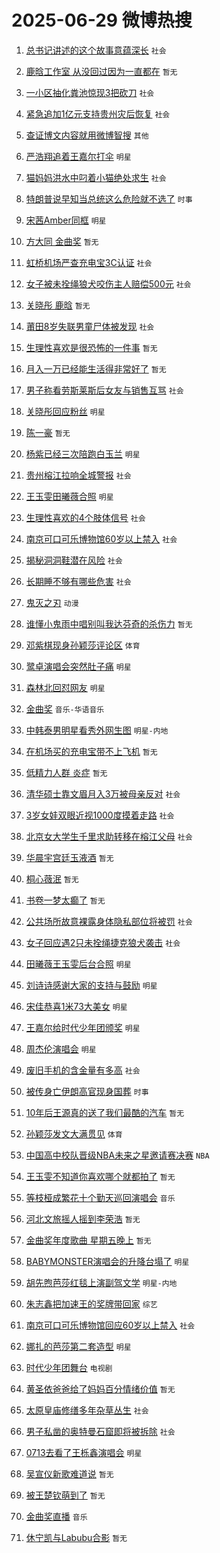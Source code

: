 # 2025-06-29 微博热搜 
1. [总书记讲述的这个故事意蕴深长](https://m.weibo.cn/search?containerid=100103type%3D1%26t%3D10%26q%3D%23%E6%80%BB%E4%B9%A6%E8%AE%B0%E8%AE%B2%E8%BF%B0%E7%9A%84%E8%BF%99%E4%B8%AA%E6%95%85%E4%BA%8B%E6%84%8F%E8%95%B4%E6%B7%B1%E9%95%BF%23&stream_entry_id=51&isnewpage=1&extparam=seat%3D1%26stream_entry_id%3D51%26c_type%3D51%26filter_type%3Drealtimehot%26cate%3D10103%26pos%3D0%26q%3D%2523%25E6%2580%25BB%25E4%25B9%25A6%25E8%25AE%25B0%25E8%25AE%25B2%25E8%25BF%25B0%25E7%259A%2584%25E8%25BF%2599%25E4%25B8%25AA%25E6%2595%2585%25E4%25BA%258B%25E6%2584%258F%25E8%2595%25B4%25E6%25B7%25B1%25E9%2595%25BF%2523%26dgr%3D0%26display_time%3D1751135158%26pre_seqid%3D175113515822401615244135) `社会` 

2. [鹿晗工作室 从没回过因为一直都在](https://m.weibo.cn/search?containerid=100103type%3D1%26t%3D10%26q%3D%E9%B9%BF%E6%99%97%E5%B7%A5%E4%BD%9C%E5%AE%A4+%E4%BB%8E%E6%B2%A1%E5%9B%9E%E8%BF%87%E5%9B%A0%E4%B8%BA%E4%B8%80%E7%9B%B4%E9%83%BD%E5%9C%A8&stream_entry_id=31&isnewpage=1&extparam=seat%3D1%26stream_entry_id%3D31%26realpos%3D1%26filter_type%3Drealtimehot%26flag%3D2%26c_type%3D31%26band_rank%3D1%26pos%3D0%26cate%3D5001%26lcate%3D5001%26q%3D%25E9%25B9%25BF%25E6%2599%2597%25E5%25B7%25A5%25E4%25BD%259C%25E5%25AE%25A4%2520%25E4%25BB%258E%25E6%25B2%25A1%25E5%259B%259E%25E8%25BF%2587%25E5%259B%25A0%25E4%25B8%25BA%25E4%25B8%2580%25E7%259B%25B4%25E9%2583%25BD%25E5%259C%25A8%26dgr%3D0%26display_time%3D1751135158%26pre_seqid%3D175113515822401615244135) `暂无` 

3. [一小区抽化粪池惊现3把砍刀](https://m.weibo.cn/search?containerid=100103type%3D1%26t%3D10%26q%3D%23%E4%B8%80%E5%B0%8F%E5%8C%BA%E6%8A%BD%E5%8C%96%E7%B2%AA%E6%B1%A0%E6%83%8A%E7%8E%B03%E6%8A%8A%E7%A0%8D%E5%88%80%23&stream_entry_id=31&isnewpage=1&extparam=seat%3D1%26stream_entry_id%3D31%26realpos%3D2%26filter_type%3Drealtimehot%26flag%3D0%26c_type%3D31%26band_rank%3D2%26pos%3D1%26cate%3D5001%26lcate%3D5001%26q%3D%2523%25E4%25B8%2580%25E5%25B0%258F%25E5%258C%25BA%25E6%258A%25BD%25E5%258C%2596%25E7%25B2%25AA%25E6%25B1%25A0%25E6%2583%258A%25E7%258E%25B03%25E6%258A%258A%25E7%25A0%258D%25E5%2588%2580%2523%26dgr%3D0%26display_time%3D1751135158%26pre_seqid%3D175113515822401615244135) `社会` 

4. [紧急追加1亿元支持贵州灾后恢复](https://m.weibo.cn/search?containerid=100103type%3D1%26t%3D10%26q%3D%23%E7%B4%A7%E6%80%A5%E8%BF%BD%E5%8A%A01%E4%BA%BF%E5%85%83%E6%94%AF%E6%8C%81%E8%B4%B5%E5%B7%9E%E7%81%BE%E5%90%8E%E6%81%A2%E5%A4%8D%23&stream_entry_id=31&isnewpage=1&extparam=seat%3D1%26stream_entry_id%3D31%26realpos%3D3%26filter_type%3Drealtimehot%26flag%3D0%26c_type%3D31%26band_rank%3D3%26pos%3D2%26cate%3D5001%26lcate%3D5001%26q%3D%2523%25E7%25B4%25A7%25E6%2580%25A5%25E8%25BF%25BD%25E5%258A%25A01%25E4%25BA%25BF%25E5%2585%2583%25E6%2594%25AF%25E6%258C%2581%25E8%25B4%25B5%25E5%25B7%259E%25E7%2581%25BE%25E5%2590%258E%25E6%2581%25A2%25E5%25A4%258D%2523%26dgr%3D0%26display_time%3D1751135158%26pre_seqid%3D175113515822401615244135) `社会` 

5. [查证博文内容就用微博智搜](https://m.weibo.cn/search?containerid=100103type%3D1%26t%3D10%26q%3D%23%E6%9F%A5%E8%AF%81%E5%8D%9A%E6%96%87%E5%86%85%E5%AE%B9%E5%B0%B1%E7%94%A8%E5%BE%AE%E5%8D%9A%E6%99%BA%E6%90%9C%23&stream_entry_id=31&isnewpage=1&extparam=seat%3D1%26stream_entry_id%3D31%26adid%3D292269%26filter_type%3Drealtimehot%26cate%3D5001%26c_type%3D31%26band_rank%3D4%26pos%3D3%26lcate%3D5001%26is_ad_pos%3D1%26q%3D%2523%25E6%259F%25A5%25E8%25AF%2581%25E5%258D%259A%25E6%2596%2587%25E5%2586%2585%25E5%25AE%25B9%25E5%25B0%25B1%25E7%2594%25A8%25E5%25BE%25AE%25E5%258D%259A%25E6%2599%25BA%25E6%2590%259C%2523%26dgr%3D0%26display_time%3D1751135158%26pre_seqid%3D175113515822401615244135) `其他` 

6. [严浩翔追着王嘉尔打伞](https://m.weibo.cn/search?containerid=100103type%3D1%26t%3D10%26q%3D%23%E4%B8%A5%E6%B5%A9%E7%BF%94%E8%BF%BD%E7%9D%80%E7%8E%8B%E5%98%89%E5%B0%94%E6%89%93%E4%BC%9E%23&stream_entry_id=31&isnewpage=1&extparam=seat%3D1%26stream_entry_id%3D31%26realpos%3D4%26filter_type%3Drealtimehot%26flag%3D0%26c_type%3D31%26band_rank%3D4%26pos%3D4%26cate%3D5001%26lcate%3D5001%26q%3D%2523%25E4%25B8%25A5%25E6%25B5%25A9%25E7%25BF%2594%25E8%25BF%25BD%25E7%259D%2580%25E7%258E%258B%25E5%2598%2589%25E5%25B0%2594%25E6%2589%2593%25E4%25BC%259E%2523%26dgr%3D0%26display_time%3D1751135158%26pre_seqid%3D175113515822401615244135) `明星` 

7. [猫妈妈洪水中叼着小猫绝处求生](https://m.weibo.cn/search?containerid=100103type%3D1%26t%3D10%26q%3D%23%E7%8C%AB%E5%A6%88%E5%A6%88%E6%B4%AA%E6%B0%B4%E4%B8%AD%E5%8F%BC%E7%9D%80%E5%B0%8F%E7%8C%AB%E7%BB%9D%E5%A4%84%E6%B1%82%E7%94%9F%23&stream_entry_id=31&isnewpage=1&extparam=seat%3D1%26stream_entry_id%3D31%26realpos%3D5%26filter_type%3Drealtimehot%26flag%3D0%26c_type%3D31%26band_rank%3D5%26pos%3D5%26cate%3D5001%26lcate%3D5001%26q%3D%2523%25E7%258C%25AB%25E5%25A6%2588%25E5%25A6%2588%25E6%25B4%25AA%25E6%25B0%25B4%25E4%25B8%25AD%25E5%258F%25BC%25E7%259D%2580%25E5%25B0%258F%25E7%258C%25AB%25E7%25BB%259D%25E5%25A4%2584%25E6%25B1%2582%25E7%2594%259F%2523%26dgr%3D0%26display_time%3D1751135158%26pre_seqid%3D175113515822401615244135) `社会` 

8. [特朗普说早知当总统这么危险就不选了](https://m.weibo.cn/search?containerid=100103type%3D1%26t%3D10%26q%3D%23%E7%89%B9%E6%9C%97%E6%99%AE%E8%AF%B4%E6%97%A9%E7%9F%A5%E5%BD%93%E6%80%BB%E7%BB%9F%E8%BF%99%E4%B9%88%E5%8D%B1%E9%99%A9%E5%B0%B1%E4%B8%8D%E9%80%89%E4%BA%86%23&stream_entry_id=31&isnewpage=1&extparam=seat%3D1%26stream_entry_id%3D31%26realpos%3D6%26filter_type%3Drealtimehot%26flag%3D0%26c_type%3D31%26band_rank%3D6%26pos%3D6%26cate%3D5001%26lcate%3D5001%26q%3D%2523%25E7%2589%25B9%25E6%259C%2597%25E6%2599%25AE%25E8%25AF%25B4%25E6%2597%25A9%25E7%259F%25A5%25E5%25BD%2593%25E6%2580%25BB%25E7%25BB%259F%25E8%25BF%2599%25E4%25B9%2588%25E5%258D%25B1%25E9%2599%25A9%25E5%25B0%25B1%25E4%25B8%258D%25E9%2580%2589%25E4%25BA%2586%2523%26dgr%3D0%26display_time%3D1751135158%26pre_seqid%3D175113515822401615244135) `时事` 

9. [宋茜Amber同框](https://m.weibo.cn/search?containerid=100103type%3D1%26t%3D10%26q%3D%E5%AE%8B%E8%8C%9CAmber%E5%90%8C%E6%A1%86&stream_entry_id=31&isnewpage=1&extparam=seat%3D1%26stream_entry_id%3D31%26realpos%3D7%26filter_type%3Drealtimehot%26flag%3D0%26c_type%3D31%26band_rank%3D7%26pos%3D7%26cate%3D5001%26lcate%3D5001%26q%3D%25E5%25AE%258B%25E8%258C%259CAmber%25E5%2590%258C%25E6%25A1%2586%26dgr%3D0%26display_time%3D1751135158%26pre_seqid%3D175113515822401615244135) `明星` 

10. [方大同 金曲奖](https://m.weibo.cn/search?containerid=100103type%3D1%26t%3D10%26q%3D%E6%96%B9%E5%A4%A7%E5%90%8C+%E9%87%91%E6%9B%B2%E5%A5%96&stream_entry_id=31&isnewpage=1&extparam=seat%3D1%26stream_entry_id%3D31%26realpos%3D8%26filter_type%3Drealtimehot%26flag%3D0%26c_type%3D31%26band_rank%3D8%26pos%3D8%26cate%3D5001%26lcate%3D5001%26q%3D%25E6%2596%25B9%25E5%25A4%25A7%25E5%2590%258C%2520%25E9%2587%2591%25E6%259B%25B2%25E5%25A5%2596%26dgr%3D0%26display_time%3D1751135158%26pre_seqid%3D175113515822401615244135) `暂无` 

11. [虹桥机场严查充电宝3C认证](https://m.weibo.cn/search?containerid=100103type%3D1%26t%3D10%26q%3D%23%E8%99%B9%E6%A1%A5%E6%9C%BA%E5%9C%BA%E4%B8%A5%E6%9F%A5%E5%85%85%E7%94%B5%E5%AE%9D3C%E8%AE%A4%E8%AF%81%23&stream_entry_id=31&isnewpage=1&extparam=seat%3D1%26stream_entry_id%3D31%26realpos%3D9%26filter_type%3Drealtimehot%26flag%3D0%26c_type%3D31%26band_rank%3D9%26pos%3D9%26cate%3D5001%26lcate%3D5001%26q%3D%2523%25E8%2599%25B9%25E6%25A1%25A5%25E6%259C%25BA%25E5%259C%25BA%25E4%25B8%25A5%25E6%259F%25A5%25E5%2585%2585%25E7%2594%25B5%25E5%25AE%259D3C%25E8%25AE%25A4%25E8%25AF%2581%2523%26dgr%3D0%26display_time%3D1751135158%26pre_seqid%3D175113515822401615244135) `社会` 

12. [女子被未拴绳狼犬咬伤主人赔偿500元](https://m.weibo.cn/search?containerid=100103type%3D1%26t%3D10%26q%3D%23%E5%A5%B3%E5%AD%90%E8%A2%AB%E6%9C%AA%E6%8B%B4%E7%BB%B3%E7%8B%BC%E7%8A%AC%E5%92%AC%E4%BC%A4%E4%B8%BB%E4%BA%BA%E8%B5%94%E5%81%BF500%E5%85%83%23&stream_entry_id=31&isnewpage=1&extparam=seat%3D1%26stream_entry_id%3D31%26realpos%3D10%26filter_type%3Drealtimehot%26flag%3D1%26c_type%3D31%26band_rank%3D10%26pos%3D10%26cate%3D5001%26lcate%3D5001%26q%3D%2523%25E5%25A5%25B3%25E5%25AD%2590%25E8%25A2%25AB%25E6%259C%25AA%25E6%258B%25B4%25E7%25BB%25B3%25E7%258B%25BC%25E7%258A%25AC%25E5%2592%25AC%25E4%25BC%25A4%25E4%25B8%25BB%25E4%25BA%25BA%25E8%25B5%2594%25E5%2581%25BF500%25E5%2585%2583%2523%26dgr%3D0%26display_time%3D1751135158%26pre_seqid%3D175113515822401615244135) `社会` 

13. [关晓彤 鹿晗](https://m.weibo.cn/search?containerid=100103type%3D1%26t%3D10%26q%3D%E5%85%B3%E6%99%93%E5%BD%A4+%E9%B9%BF%E6%99%97&stream_entry_id=31&isnewpage=1&extparam=seat%3D1%26stream_entry_id%3D31%26realpos%3D11%26filter_type%3Drealtimehot%26flag%3D2%26c_type%3D31%26band_rank%3D11%26pos%3D11%26cate%3D5001%26lcate%3D5001%26q%3D%25E5%2585%25B3%25E6%2599%2593%25E5%25BD%25A4%2520%25E9%25B9%25BF%25E6%2599%2597%26dgr%3D0%26display_time%3D1751135158%26pre_seqid%3D175113515822401615244135) `暂无` 

14. [莆田8岁失联男童尸体被发现](https://m.weibo.cn/search?containerid=100103type%3D1%26t%3D10%26q%3D%23%E8%8E%86%E7%94%B08%E5%B2%81%E5%A4%B1%E8%81%94%E7%94%B7%E7%AB%A5%E5%B0%B8%E4%BD%93%E8%A2%AB%E5%8F%91%E7%8E%B0%23&stream_entry_id=31&isnewpage=1&extparam=seat%3D1%26stream_entry_id%3D31%26realpos%3D12%26filter_type%3Drealtimehot%26flag%3D1%26c_type%3D31%26band_rank%3D12%26pos%3D12%26cate%3D5001%26lcate%3D5001%26q%3D%2523%25E8%258E%2586%25E7%2594%25B08%25E5%25B2%2581%25E5%25A4%25B1%25E8%2581%2594%25E7%2594%25B7%25E7%25AB%25A5%25E5%25B0%25B8%25E4%25BD%2593%25E8%25A2%25AB%25E5%258F%2591%25E7%258E%25B0%2523%26dgr%3D0%26display_time%3D1751135158%26pre_seqid%3D175113515822401615244135) `社会` 

15. [生理性喜欢是很恐怖的一件事](https://m.weibo.cn/search?containerid=100103type%3D1%26t%3D10%26q%3D%E7%94%9F%E7%90%86%E6%80%A7%E5%96%9C%E6%AC%A2%E6%98%AF%E5%BE%88%E6%81%90%E6%80%96%E7%9A%84%E4%B8%80%E4%BB%B6%E4%BA%8B&stream_entry_id=31&isnewpage=1&extparam=seat%3D1%26stream_entry_id%3D31%26realpos%3D13%26filter_type%3Drealtimehot%26flag%3D2%26c_type%3D31%26band_rank%3D13%26pos%3D13%26cate%3D5001%26lcate%3D5001%26q%3D%25E7%2594%259F%25E7%2590%2586%25E6%2580%25A7%25E5%2596%259C%25E6%25AC%25A2%25E6%2598%25AF%25E5%25BE%2588%25E6%2581%2590%25E6%2580%2596%25E7%259A%2584%25E4%25B8%2580%25E4%25BB%25B6%25E4%25BA%258B%26dgr%3D0%26display_time%3D1751135158%26pre_seqid%3D175113515822401615244135) `暂无` 

16. [月入一万已经能生活得非常好了](https://m.weibo.cn/search?containerid=100103type%3D1%26t%3D10%26q%3D%E6%9C%88%E5%85%A5%E4%B8%80%E4%B8%87%E5%B7%B2%E7%BB%8F%E8%83%BD%E7%94%9F%E6%B4%BB%E5%BE%97%E9%9D%9E%E5%B8%B8%E5%A5%BD%E4%BA%86&stream_entry_id=31&isnewpage=1&extparam=seat%3D1%26stream_entry_id%3D31%26realpos%3D14%26filter_type%3Drealtimehot%26flag%3D2%26c_type%3D31%26band_rank%3D14%26pos%3D14%26cate%3D5001%26lcate%3D5001%26q%3D%25E6%259C%2588%25E5%2585%25A5%25E4%25B8%2580%25E4%25B8%2587%25E5%25B7%25B2%25E7%25BB%258F%25E8%2583%25BD%25E7%2594%259F%25E6%25B4%25BB%25E5%25BE%2597%25E9%259D%259E%25E5%25B8%25B8%25E5%25A5%25BD%25E4%25BA%2586%26dgr%3D0%26display_time%3D1751135158%26pre_seqid%3D175113515822401615244135) `暂无` 

17. [男子称看劳斯莱斯后女友与销售互骂](https://m.weibo.cn/search?containerid=100103type%3D1%26t%3D10%26q%3D%23%E7%94%B7%E5%AD%90%E7%A7%B0%E7%9C%8B%E5%8A%B3%E6%96%AF%E8%8E%B1%E6%96%AF%E5%90%8E%E5%A5%B3%E5%8F%8B%E4%B8%8E%E9%94%80%E5%94%AE%E4%BA%92%E9%AA%82%23&stream_entry_id=31&isnewpage=1&extparam=seat%3D1%26stream_entry_id%3D31%26realpos%3D15%26filter_type%3Drealtimehot%26flag%3D0%26c_type%3D31%26band_rank%3D15%26pos%3D15%26cate%3D5001%26lcate%3D5001%26q%3D%2523%25E7%2594%25B7%25E5%25AD%2590%25E7%25A7%25B0%25E7%259C%258B%25E5%258A%25B3%25E6%2596%25AF%25E8%258E%25B1%25E6%2596%25AF%25E5%2590%258E%25E5%25A5%25B3%25E5%258F%258B%25E4%25B8%258E%25E9%2594%2580%25E5%2594%25AE%25E4%25BA%2592%25E9%25AA%2582%2523%26dgr%3D0%26display_time%3D1751135158%26pre_seqid%3D175113515822401615244135) `社会` 

18. [关晓彤回应粉丝](https://m.weibo.cn/search?containerid=100103type%3D1%26t%3D10%26q%3D%23%E5%85%B3%E6%99%93%E5%BD%A4%E5%9B%9E%E5%BA%94%E7%B2%89%E4%B8%9D%23&stream_entry_id=31&isnewpage=1&extparam=seat%3D1%26stream_entry_id%3D31%26realpos%3D16%26filter_type%3Drealtimehot%26flag%3D2%26c_type%3D31%26band_rank%3D16%26pos%3D16%26cate%3D5001%26lcate%3D5001%26q%3D%2523%25E5%2585%25B3%25E6%2599%2593%25E5%25BD%25A4%25E5%259B%259E%25E5%25BA%2594%25E7%25B2%2589%25E4%25B8%259D%2523%26dgr%3D0%26display_time%3D1751135158%26pre_seqid%3D175113515822401615244135) `明星` 

19. [陈一豪](https://m.weibo.cn/search?containerid=100103type%3D1%26t%3D10%26q%3D%E9%99%88%E4%B8%80%E8%B1%AA&stream_entry_id=31&isnewpage=1&extparam=seat%3D1%26stream_entry_id%3D31%26realpos%3D17%26filter_type%3Drealtimehot%26flag%3D0%26c_type%3D31%26band_rank%3D17%26pos%3D17%26cate%3D5001%26lcate%3D5001%26q%3D%25E9%2599%2588%25E4%25B8%2580%25E8%25B1%25AA%26dgr%3D0%26display_time%3D1751135158%26pre_seqid%3D175113515822401615244135) `暂无` 

20. [杨紫已经三次陪跑白玉兰](https://m.weibo.cn/search?containerid=100103type%3D1%26t%3D10%26q%3D%23%E6%9D%A8%E7%B4%AB%E5%B7%B2%E7%BB%8F%E4%B8%89%E6%AC%A1%E9%99%AA%E8%B7%91%E7%99%BD%E7%8E%89%E5%85%B0%23&stream_entry_id=31&isnewpage=1&extparam=seat%3D1%26stream_entry_id%3D31%26realpos%3D18%26filter_type%3Drealtimehot%26flag%3D0%26c_type%3D31%26band_rank%3D18%26pos%3D18%26cate%3D5001%26lcate%3D5001%26q%3D%2523%25E6%259D%25A8%25E7%25B4%25AB%25E5%25B7%25B2%25E7%25BB%258F%25E4%25B8%2589%25E6%25AC%25A1%25E9%2599%25AA%25E8%25B7%2591%25E7%2599%25BD%25E7%258E%2589%25E5%2585%25B0%2523%26dgr%3D0%26display_time%3D1751135158%26pre_seqid%3D175113515822401615244135) `明星` 

21. [贵州榕江拉响全城警报](https://m.weibo.cn/search?containerid=100103type%3D1%26t%3D10%26q%3D%23%E8%B4%B5%E5%B7%9E%E6%A6%95%E6%B1%9F%E6%8B%89%E5%93%8D%E5%85%A8%E5%9F%8E%E8%AD%A6%E6%8A%A5%23&stream_entry_id=31&isnewpage=1&extparam=seat%3D1%26stream_entry_id%3D31%26realpos%3D19%26filter_type%3Drealtimehot%26flag%3D0%26c_type%3D31%26band_rank%3D19%26pos%3D19%26cate%3D5001%26lcate%3D5001%26q%3D%2523%25E8%25B4%25B5%25E5%25B7%259E%25E6%25A6%2595%25E6%25B1%259F%25E6%258B%2589%25E5%2593%258D%25E5%2585%25A8%25E5%259F%258E%25E8%25AD%25A6%25E6%258A%25A5%2523%26dgr%3D0%26display_time%3D1751135158%26pre_seqid%3D175113515822401615244135) `社会` 

22. [王玉雯田曦薇合照](https://m.weibo.cn/search?containerid=100103type%3D1%26t%3D10%26q%3D%23%E7%8E%8B%E7%8E%89%E9%9B%AF%E7%94%B0%E6%9B%A6%E8%96%87%E5%90%88%E7%85%A7%23&stream_entry_id=31&isnewpage=1&extparam=seat%3D1%26stream_entry_id%3D31%26realpos%3D20%26filter_type%3Drealtimehot%26flag%3D0%26c_type%3D31%26band_rank%3D20%26pos%3D20%26cate%3D5001%26lcate%3D5001%26q%3D%2523%25E7%258E%258B%25E7%258E%2589%25E9%259B%25AF%25E7%2594%25B0%25E6%259B%25A6%25E8%2596%2587%25E5%2590%2588%25E7%2585%25A7%2523%26dgr%3D0%26display_time%3D1751135158%26pre_seqid%3D175113515822401615244135) `明星` 

23. [生理性喜欢的4个肢体信号](https://m.weibo.cn/search?containerid=100103type%3D1%26t%3D10%26q%3D%23%E7%94%9F%E7%90%86%E6%80%A7%E5%96%9C%E6%AC%A2%E7%9A%844%E4%B8%AA%E8%82%A2%E4%BD%93%E4%BF%A1%E5%8F%B7%23&stream_entry_id=31&isnewpage=1&extparam=seat%3D1%26stream_entry_id%3D31%26realpos%3D21%26filter_type%3Drealtimehot%26flag%3D0%26c_type%3D31%26band_rank%3D21%26pos%3D21%26cate%3D5001%26lcate%3D5001%26q%3D%2523%25E7%2594%259F%25E7%2590%2586%25E6%2580%25A7%25E5%2596%259C%25E6%25AC%25A2%25E7%259A%25844%25E4%25B8%25AA%25E8%2582%25A2%25E4%25BD%2593%25E4%25BF%25A1%25E5%258F%25B7%2523%26dgr%3D0%26display_time%3D1751135158%26pre_seqid%3D175113515822401615244135) `社会` 

24. [南京可口可乐博物馆60岁以上禁入](https://m.weibo.cn/search?containerid=100103type%3D1%26t%3D10%26q%3D%23%E5%8D%97%E4%BA%AC%E5%8F%AF%E5%8F%A3%E5%8F%AF%E4%B9%90%E5%8D%9A%E7%89%A9%E9%A6%8660%E5%B2%81%E4%BB%A5%E4%B8%8A%E7%A6%81%E5%85%A5%23&stream_entry_id=31&isnewpage=1&extparam=seat%3D1%26stream_entry_id%3D31%26realpos%3D22%26filter_type%3Drealtimehot%26flag%3D0%26c_type%3D31%26band_rank%3D22%26pos%3D22%26cate%3D5001%26lcate%3D5001%26q%3D%2523%25E5%258D%2597%25E4%25BA%25AC%25E5%258F%25AF%25E5%258F%25A3%25E5%258F%25AF%25E4%25B9%2590%25E5%258D%259A%25E7%2589%25A9%25E9%25A6%258660%25E5%25B2%2581%25E4%25BB%25A5%25E4%25B8%258A%25E7%25A6%2581%25E5%2585%25A5%2523%26dgr%3D0%26display_time%3D1751135158%26pre_seqid%3D175113515822401615244135) `社会` 

25. [揭秘洞洞鞋潜在风险](https://m.weibo.cn/search?containerid=100103type%3D1%26t%3D10%26q%3D%23%E6%8F%AD%E7%A7%98%E6%B4%9E%E6%B4%9E%E9%9E%8B%E6%BD%9C%E5%9C%A8%E9%A3%8E%E9%99%A9%23&stream_entry_id=31&isnewpage=1&extparam=seat%3D1%26stream_entry_id%3D31%26realpos%3D23%26filter_type%3Drealtimehot%26flag%3D0%26c_type%3D31%26band_rank%3D23%26pos%3D23%26cate%3D5001%26lcate%3D5001%26q%3D%2523%25E6%258F%25AD%25E7%25A7%2598%25E6%25B4%259E%25E6%25B4%259E%25E9%259E%258B%25E6%25BD%259C%25E5%259C%25A8%25E9%25A3%258E%25E9%2599%25A9%2523%26dgr%3D0%26display_time%3D1751135158%26pre_seqid%3D175113515822401615244135) `社会` 

26. [长期睡不够有哪些危害](https://m.weibo.cn/search?containerid=100103type%3D1%26t%3D10%26q%3D%23%E9%95%BF%E6%9C%9F%E7%9D%A1%E4%B8%8D%E5%A4%9F%E6%9C%89%E5%93%AA%E4%BA%9B%E5%8D%B1%E5%AE%B3%23&stream_entry_id=31&isnewpage=1&extparam=seat%3D1%26stream_entry_id%3D31%26realpos%3D24%26filter_type%3Drealtimehot%26flag%3D1%26c_type%3D31%26band_rank%3D24%26pos%3D24%26cate%3D5001%26lcate%3D5001%26q%3D%2523%25E9%2595%25BF%25E6%259C%259F%25E7%259D%25A1%25E4%25B8%258D%25E5%25A4%259F%25E6%259C%2589%25E5%2593%25AA%25E4%25BA%259B%25E5%258D%25B1%25E5%25AE%25B3%2523%26dgr%3D0%26display_time%3D1751135158%26pre_seqid%3D175113515822401615244135) `社会` 

27. [鬼灭之刃](https://m.weibo.cn/search?containerid=100103type%3D1%26t%3D10%26q%3D%E9%AC%BC%E7%81%AD%E4%B9%8B%E5%88%83&stream_entry_id=31&isnewpage=1&extparam=seat%3D1%26stream_entry_id%3D31%26realpos%3D25%26filter_type%3Drealtimehot%26flag%3D0%26c_type%3D31%26band_rank%3D25%26pos%3D25%26cate%3D5001%26lcate%3D5001%26q%3D%25E9%25AC%25BC%25E7%2581%25AD%25E4%25B9%258B%25E5%2588%2583%26dgr%3D0%26display_time%3D1751135158%26pre_seqid%3D175113515822401615244135) `动漫` 

28. [谁懂小鬼雨中唱别叫我达芬奇的杀伤力](https://m.weibo.cn/search?containerid=100103type%3D1%26t%3D10%26q%3D%E8%B0%81%E6%87%82%E5%B0%8F%E9%AC%BC%E9%9B%A8%E4%B8%AD%E5%94%B1%E5%88%AB%E5%8F%AB%E6%88%91%E8%BE%BE%E8%8A%AC%E5%A5%87%E7%9A%84%E6%9D%80%E4%BC%A4%E5%8A%9B&stream_entry_id=31&isnewpage=1&extparam=seat%3D1%26stream_entry_id%3D31%26realpos%3D26%26filter_type%3Drealtimehot%26flag%3D0%26c_type%3D31%26band_rank%3D26%26pos%3D26%26cate%3D5001%26lcate%3D5001%26q%3D%25E8%25B0%2581%25E6%2587%2582%25E5%25B0%258F%25E9%25AC%25BC%25E9%259B%25A8%25E4%25B8%25AD%25E5%2594%25B1%25E5%2588%25AB%25E5%258F%25AB%25E6%2588%2591%25E8%25BE%25BE%25E8%258A%25AC%25E5%25A5%2587%25E7%259A%2584%25E6%259D%2580%25E4%25BC%25A4%25E5%258A%259B%26dgr%3D0%26display_time%3D1751135158%26pre_seqid%3D175113515822401615244135) `暂无` 

29. [邓紫棋现身孙颖莎评论区](https://m.weibo.cn/search?containerid=100103type%3D1%26t%3D10%26q%3D%E9%82%93%E7%B4%AB%E6%A3%8B%E7%8E%B0%E8%BA%AB%E5%AD%99%E9%A2%96%E8%8E%8E%E8%AF%84%E8%AE%BA%E5%8C%BA&stream_entry_id=31&isnewpage=1&extparam=seat%3D1%26stream_entry_id%3D31%26realpos%3D27%26filter_type%3Drealtimehot%26flag%3D0%26c_type%3D31%26band_rank%3D27%26pos%3D27%26cate%3D5001%26lcate%3D5001%26q%3D%25E9%2582%2593%25E7%25B4%25AB%25E6%25A3%258B%25E7%258E%25B0%25E8%25BA%25AB%25E5%25AD%2599%25E9%25A2%2596%25E8%258E%258E%25E8%25AF%2584%25E8%25AE%25BA%25E5%258C%25BA%26dgr%3D0%26display_time%3D1751135158%26pre_seqid%3D175113515822401615244135) `体育` 

30. [鹭卓演唱会突然肚子痛](https://m.weibo.cn/search?containerid=100103type%3D1%26t%3D10%26q%3D%23%E9%B9%AD%E5%8D%93%E6%BC%94%E5%94%B1%E4%BC%9A%E7%AA%81%E7%84%B6%E8%82%9A%E5%AD%90%E7%97%9B%23&stream_entry_id=31&isnewpage=1&extparam=seat%3D1%26stream_entry_id%3D31%26realpos%3D28%26filter_type%3Drealtimehot%26flag%3D0%26c_type%3D31%26band_rank%3D28%26pos%3D28%26cate%3D5001%26lcate%3D5001%26q%3D%2523%25E9%25B9%25AD%25E5%258D%2593%25E6%25BC%2594%25E5%2594%25B1%25E4%25BC%259A%25E7%25AA%2581%25E7%2584%25B6%25E8%2582%259A%25E5%25AD%2590%25E7%2597%259B%2523%26dgr%3D0%26display_time%3D1751135158%26pre_seqid%3D175113515822401615244135) `明星` 

31. [森林北回怼网友](https://m.weibo.cn/search?containerid=100103type%3D1%26t%3D10%26q%3D%23%E6%A3%AE%E6%9E%97%E5%8C%97%E5%9B%9E%E6%80%BC%E7%BD%91%E5%8F%8B%23&stream_entry_id=31&isnewpage=1&extparam=seat%3D1%26stream_entry_id%3D31%26realpos%3D29%26filter_type%3Drealtimehot%26flag%3D0%26c_type%3D31%26band_rank%3D29%26pos%3D29%26cate%3D5001%26lcate%3D5001%26q%3D%2523%25E6%25A3%25AE%25E6%259E%2597%25E5%258C%2597%25E5%259B%259E%25E6%2580%25BC%25E7%25BD%2591%25E5%258F%258B%2523%26dgr%3D0%26display_time%3D1751135158%26pre_seqid%3D175113515822401615244135) `明星` 

32. [金曲奖](https://m.weibo.cn/search?containerid=100103type%3D1%26t%3D10%26q%3D%E9%87%91%E6%9B%B2%E5%A5%96&stream_entry_id=31&isnewpage=1&extparam=seat%3D1%26stream_entry_id%3D31%26realpos%3D30%26filter_type%3Drealtimehot%26flag%3D0%26c_type%3D31%26band_rank%3D30%26pos%3D30%26cate%3D5001%26lcate%3D5001%26q%3D%25E9%2587%2591%25E6%259B%25B2%25E5%25A5%2596%26dgr%3D0%26display_time%3D1751135158%26pre_seqid%3D175113515822401615244135) `音乐-华语音乐` 

33. [中韩泰男明星看秀外网生图](https://m.weibo.cn/search?containerid=100103type%3D1%26t%3D10%26q%3D%23%E4%B8%AD%E9%9F%A9%E6%B3%B0%E7%94%B7%E6%98%8E%E6%98%9F%E7%9C%8B%E7%A7%80%E5%A4%96%E7%BD%91%E7%94%9F%E5%9B%BE%23&stream_entry_id=31&isnewpage=1&extparam=seat%3D1%26stream_entry_id%3D31%26realpos%3D31%26filter_type%3Drealtimehot%26flag%3D0%26c_type%3D31%26band_rank%3D31%26pos%3D31%26cate%3D5001%26lcate%3D5001%26q%3D%2523%25E4%25B8%25AD%25E9%259F%25A9%25E6%25B3%25B0%25E7%2594%25B7%25E6%2598%258E%25E6%2598%259F%25E7%259C%258B%25E7%25A7%2580%25E5%25A4%2596%25E7%25BD%2591%25E7%2594%259F%25E5%259B%25BE%2523%26dgr%3D0%26display_time%3D1751135158%26pre_seqid%3D175113515822401615244135) `明星-内地` 

34. [在机场买的充电宝带不上飞机](https://m.weibo.cn/search?containerid=100103type%3D1%26t%3D10%26q%3D%E5%9C%A8%E6%9C%BA%E5%9C%BA%E4%B9%B0%E7%9A%84%E5%85%85%E7%94%B5%E5%AE%9D%E5%B8%A6%E4%B8%8D%E4%B8%8A%E9%A3%9E%E6%9C%BA&stream_entry_id=31&isnewpage=1&extparam=seat%3D1%26stream_entry_id%3D31%26realpos%3D32%26filter_type%3Drealtimehot%26flag%3D1%26c_type%3D31%26band_rank%3D32%26pos%3D32%26cate%3D5001%26lcate%3D5001%26q%3D%25E5%259C%25A8%25E6%259C%25BA%25E5%259C%25BA%25E4%25B9%25B0%25E7%259A%2584%25E5%2585%2585%25E7%2594%25B5%25E5%25AE%259D%25E5%25B8%25A6%25E4%25B8%258D%25E4%25B8%258A%25E9%25A3%259E%25E6%259C%25BA%26dgr%3D0%26display_time%3D1751135158%26pre_seqid%3D175113515822401615244135) `暂无` 

35. [低精力人群 炎症](https://m.weibo.cn/search?containerid=100103type%3D1%26t%3D10%26q%3D%E4%BD%8E%E7%B2%BE%E5%8A%9B%E4%BA%BA%E7%BE%A4+%E7%82%8E%E7%97%87&stream_entry_id=31&isnewpage=1&extparam=seat%3D1%26stream_entry_id%3D31%26realpos%3D33%26filter_type%3Drealtimehot%26flag%3D0%26c_type%3D31%26band_rank%3D33%26pos%3D33%26cate%3D5001%26lcate%3D5001%26q%3D%25E4%25BD%258E%25E7%25B2%25BE%25E5%258A%259B%25E4%25BA%25BA%25E7%25BE%25A4%2520%25E7%2582%258E%25E7%2597%2587%26dgr%3D0%26display_time%3D1751135158%26pre_seqid%3D175113515822401615244135) `暂无` 

36. [清华硕士靠文眉月入3万被母亲反对](https://m.weibo.cn/search?containerid=100103type%3D1%26t%3D10%26q%3D%23%E6%B8%85%E5%8D%8E%E7%A1%95%E5%A3%AB%E9%9D%A0%E6%96%87%E7%9C%89%E6%9C%88%E5%85%A53%E4%B8%87%E8%A2%AB%E6%AF%8D%E4%BA%B2%E5%8F%8D%E5%AF%B9%23&stream_entry_id=31&isnewpage=1&extparam=seat%3D1%26stream_entry_id%3D31%26realpos%3D34%26filter_type%3Drealtimehot%26flag%3D0%26c_type%3D31%26band_rank%3D34%26pos%3D34%26cate%3D5001%26lcate%3D5001%26q%3D%2523%25E6%25B8%2585%25E5%258D%258E%25E7%25A1%2595%25E5%25A3%25AB%25E9%259D%25A0%25E6%2596%2587%25E7%259C%2589%25E6%259C%2588%25E5%2585%25A53%25E4%25B8%2587%25E8%25A2%25AB%25E6%25AF%258D%25E4%25BA%25B2%25E5%258F%258D%25E5%25AF%25B9%2523%26dgr%3D0%26display_time%3D1751135158%26pre_seqid%3D175113515822401615244135) `社会` 

37. [3岁女娃双眼近视1000度摸着走路](https://m.weibo.cn/search?containerid=100103type%3D1%26t%3D10%26q%3D%233%E5%B2%81%E5%A5%B3%E5%A8%83%E5%8F%8C%E7%9C%BC%E8%BF%91%E8%A7%861000%E5%BA%A6%E6%91%B8%E7%9D%80%E8%B5%B0%E8%B7%AF%23&stream_entry_id=31&isnewpage=1&extparam=seat%3D1%26stream_entry_id%3D31%26realpos%3D35%26filter_type%3Drealtimehot%26flag%3D0%26c_type%3D31%26band_rank%3D35%26pos%3D35%26cate%3D5001%26lcate%3D5001%26q%3D%25233%25E5%25B2%2581%25E5%25A5%25B3%25E5%25A8%2583%25E5%258F%258C%25E7%259C%25BC%25E8%25BF%2591%25E8%25A7%25861000%25E5%25BA%25A6%25E6%2591%25B8%25E7%259D%2580%25E8%25B5%25B0%25E8%25B7%25AF%2523%26dgr%3D0%26display_time%3D1751135158%26pre_seqid%3D175113515822401615244135) `社会` 

38. [北京女大学生千里求助转移在榕江父母](https://m.weibo.cn/search?containerid=100103type%3D1%26t%3D10%26q%3D%23%E5%8C%97%E4%BA%AC%E5%A5%B3%E5%A4%A7%E5%AD%A6%E7%94%9F%E5%8D%83%E9%87%8C%E6%B1%82%E5%8A%A9%E8%BD%AC%E7%A7%BB%E5%9C%A8%E6%A6%95%E6%B1%9F%E7%88%B6%E6%AF%8D%23&stream_entry_id=31&isnewpage=1&extparam=seat%3D1%26stream_entry_id%3D31%26realpos%3D36%26filter_type%3Drealtimehot%26flag%3D0%26c_type%3D31%26band_rank%3D36%26pos%3D36%26cate%3D5001%26lcate%3D5001%26q%3D%2523%25E5%258C%2597%25E4%25BA%25AC%25E5%25A5%25B3%25E5%25A4%25A7%25E5%25AD%25A6%25E7%2594%259F%25E5%258D%2583%25E9%2587%258C%25E6%25B1%2582%25E5%258A%25A9%25E8%25BD%25AC%25E7%25A7%25BB%25E5%259C%25A8%25E6%25A6%2595%25E6%25B1%259F%25E7%2588%25B6%25E6%25AF%258D%2523%26dgr%3D0%26display_time%3D1751135158%26pre_seqid%3D175113515822401615244135) `社会` 

39. [华晨宇宫廷玉液酒](https://m.weibo.cn/search?containerid=100103type%3D1%26t%3D10%26q%3D%E5%8D%8E%E6%99%A8%E5%AE%87%E5%AE%AB%E5%BB%B7%E7%8E%89%E6%B6%B2%E9%85%92&stream_entry_id=31&isnewpage=1&extparam=seat%3D1%26stream_entry_id%3D31%26realpos%3D37%26filter_type%3Drealtimehot%26flag%3D0%26c_type%3D31%26band_rank%3D37%26pos%3D37%26cate%3D5001%26lcate%3D5001%26q%3D%25E5%258D%258E%25E6%2599%25A8%25E5%25AE%2587%25E5%25AE%25AB%25E5%25BB%25B7%25E7%258E%2589%25E6%25B6%25B2%25E9%2585%2592%26dgr%3D0%26display_time%3D1751135158%26pre_seqid%3D175113515822401615244135) `暂无` 

40. [桐心薇泯](https://m.weibo.cn/search?containerid=100103type%3D1%26t%3D10%26q%3D%E6%A1%90%E5%BF%83%E8%96%87%E6%B3%AF&stream_entry_id=31&isnewpage=1&extparam=seat%3D1%26stream_entry_id%3D31%26realpos%3D38%26filter_type%3Drealtimehot%26flag%3D0%26c_type%3D31%26band_rank%3D38%26pos%3D38%26cate%3D5001%26lcate%3D5001%26q%3D%25E6%25A1%2590%25E5%25BF%2583%25E8%2596%2587%25E6%25B3%25AF%26dgr%3D0%26display_time%3D1751135158%26pre_seqid%3D175113515822401615244135) `暂无` 

41. [书卷一梦太癫了](https://m.weibo.cn/search?containerid=100103type%3D1%26t%3D10%26q%3D%E4%B9%A6%E5%8D%B7%E4%B8%80%E6%A2%A6%E5%A4%AA%E7%99%AB%E4%BA%86&stream_entry_id=31&isnewpage=1&extparam=seat%3D1%26stream_entry_id%3D31%26realpos%3D39%26filter_type%3Drealtimehot%26flag%3D0%26c_type%3D31%26band_rank%3D39%26pos%3D39%26cate%3D5001%26lcate%3D5001%26q%3D%25E4%25B9%25A6%25E5%258D%25B7%25E4%25B8%2580%25E6%25A2%25A6%25E5%25A4%25AA%25E7%2599%25AB%25E4%25BA%2586%26dgr%3D0%26display_time%3D1751135158%26pre_seqid%3D175113515822401615244135) `暂无` 

42. [公共场所故意裸露身体隐私部位将被罚](https://m.weibo.cn/search?containerid=100103type%3D1%26t%3D10%26q%3D%23%E5%85%AC%E5%85%B1%E5%9C%BA%E6%89%80%E6%95%85%E6%84%8F%E8%A3%B8%E9%9C%B2%E8%BA%AB%E4%BD%93%E9%9A%90%E7%A7%81%E9%83%A8%E4%BD%8D%E5%B0%86%E8%A2%AB%E7%BD%9A%23&stream_entry_id=31&isnewpage=1&extparam=seat%3D1%26stream_entry_id%3D31%26realpos%3D40%26filter_type%3Drealtimehot%26flag%3D0%26c_type%3D31%26band_rank%3D40%26pos%3D40%26cate%3D5001%26lcate%3D5001%26q%3D%2523%25E5%2585%25AC%25E5%2585%25B1%25E5%259C%25BA%25E6%2589%2580%25E6%2595%2585%25E6%2584%258F%25E8%25A3%25B8%25E9%259C%25B2%25E8%25BA%25AB%25E4%25BD%2593%25E9%259A%2590%25E7%25A7%2581%25E9%2583%25A8%25E4%25BD%258D%25E5%25B0%2586%25E8%25A2%25AB%25E7%25BD%259A%2523%26dgr%3D0%26display_time%3D1751135158%26pre_seqid%3D175113515822401615244135) `社会` 

43. [女子回应遇2只未拴绳捷克狼犬袭击](https://m.weibo.cn/search?containerid=100103type%3D1%26t%3D10%26q%3D%23%E5%A5%B3%E5%AD%90%E5%9B%9E%E5%BA%94%E9%81%872%E5%8F%AA%E6%9C%AA%E6%8B%B4%E7%BB%B3%E6%8D%B7%E5%85%8B%E7%8B%BC%E7%8A%AC%E8%A2%AD%E5%87%BB%23&stream_entry_id=31&isnewpage=1&extparam=seat%3D1%26stream_entry_id%3D31%26realpos%3D41%26filter_type%3Drealtimehot%26flag%3D1%26c_type%3D31%26band_rank%3D41%26pos%3D41%26cate%3D5001%26lcate%3D5001%26q%3D%2523%25E5%25A5%25B3%25E5%25AD%2590%25E5%259B%259E%25E5%25BA%2594%25E9%2581%25872%25E5%258F%25AA%25E6%259C%25AA%25E6%258B%25B4%25E7%25BB%25B3%25E6%258D%25B7%25E5%2585%258B%25E7%258B%25BC%25E7%258A%25AC%25E8%25A2%25AD%25E5%2587%25BB%2523%26dgr%3D0%26display_time%3D1751135158%26pre_seqid%3D175113515822401615244135) `社会` 

44. [田曦薇王玉雯后台合照](https://m.weibo.cn/search?containerid=100103type%3D1%26t%3D10%26q%3D%23%E7%94%B0%E6%9B%A6%E8%96%87%E7%8E%8B%E7%8E%89%E9%9B%AF%E5%90%8E%E5%8F%B0%E5%90%88%E7%85%A7%23&stream_entry_id=31&isnewpage=1&extparam=seat%3D1%26stream_entry_id%3D31%26realpos%3D42%26filter_type%3Drealtimehot%26flag%3D1%26c_type%3D31%26band_rank%3D42%26pos%3D42%26cate%3D5001%26lcate%3D5001%26q%3D%2523%25E7%2594%25B0%25E6%259B%25A6%25E8%2596%2587%25E7%258E%258B%25E7%258E%2589%25E9%259B%25AF%25E5%2590%258E%25E5%258F%25B0%25E5%2590%2588%25E7%2585%25A7%2523%26dgr%3D0%26display_time%3D1751135158%26pre_seqid%3D175113515822401615244135) `明星` 

45. [刘诗诗感谢大家的支持与鼓励](https://m.weibo.cn/search?containerid=100103type%3D1%26t%3D10%26q%3D%23%E5%88%98%E8%AF%97%E8%AF%97%E6%84%9F%E8%B0%A2%E5%A4%A7%E5%AE%B6%E7%9A%84%E6%94%AF%E6%8C%81%E4%B8%8E%E9%BC%93%E5%8A%B1%23&stream_entry_id=31&isnewpage=1&extparam=seat%3D1%26stream_entry_id%3D31%26realpos%3D43%26filter_type%3Drealtimehot%26flag%3D0%26c_type%3D31%26band_rank%3D43%26pos%3D43%26cate%3D5001%26lcate%3D5001%26q%3D%2523%25E5%2588%2598%25E8%25AF%2597%25E8%25AF%2597%25E6%2584%259F%25E8%25B0%25A2%25E5%25A4%25A7%25E5%25AE%25B6%25E7%259A%2584%25E6%2594%25AF%25E6%258C%2581%25E4%25B8%258E%25E9%25BC%2593%25E5%258A%25B1%2523%26dgr%3D0%26display_time%3D1751135158%26pre_seqid%3D175113515822401615244135) `明星` 

46. [宋佳恭喜1米73大美女](https://m.weibo.cn/search?containerid=100103type%3D1%26t%3D10%26q%3D%23%E5%AE%8B%E4%BD%B3%E6%81%AD%E5%96%9C1%E7%B1%B373%E5%A4%A7%E7%BE%8E%E5%A5%B3%23&stream_entry_id=31&isnewpage=1&extparam=seat%3D1%26stream_entry_id%3D31%26realpos%3D44%26filter_type%3Drealtimehot%26flag%3D0%26c_type%3D31%26band_rank%3D44%26pos%3D44%26cate%3D5001%26lcate%3D5001%26q%3D%2523%25E5%25AE%258B%25E4%25BD%25B3%25E6%2581%25AD%25E5%2596%259C1%25E7%25B1%25B373%25E5%25A4%25A7%25E7%25BE%258E%25E5%25A5%25B3%2523%26dgr%3D0%26display_time%3D1751135158%26pre_seqid%3D175113515822401615244135) `明星` 

47. [王嘉尔给时代少年团颁奖](https://m.weibo.cn/search?containerid=100103type%3D1%26t%3D10%26q%3D%23%E7%8E%8B%E5%98%89%E5%B0%94%E7%BB%99%E6%97%B6%E4%BB%A3%E5%B0%91%E5%B9%B4%E5%9B%A2%E9%A2%81%E5%A5%96%23&stream_entry_id=31&isnewpage=1&extparam=seat%3D1%26stream_entry_id%3D31%26realpos%3D45%26filter_type%3Drealtimehot%26flag%3D0%26c_type%3D31%26band_rank%3D45%26pos%3D45%26cate%3D5001%26lcate%3D5001%26q%3D%2523%25E7%258E%258B%25E5%2598%2589%25E5%25B0%2594%25E7%25BB%2599%25E6%2597%25B6%25E4%25BB%25A3%25E5%25B0%2591%25E5%25B9%25B4%25E5%259B%25A2%25E9%25A2%2581%25E5%25A5%2596%2523%26dgr%3D0%26display_time%3D1751135158%26pre_seqid%3D175113515822401615244135) `明星` 

48. [周杰伦演唱会](https://m.weibo.cn/search?containerid=100103type%3D1%26t%3D10%26q%3D%23%E5%91%A8%E6%9D%B0%E4%BC%A6%E6%BC%94%E5%94%B1%E4%BC%9A%23&stream_entry_id=31&isnewpage=1&extparam=seat%3D1%26stream_entry_id%3D31%26realpos%3D46%26filter_type%3Drealtimehot%26flag%3D0%26c_type%3D31%26band_rank%3D46%26pos%3D46%26cate%3D5001%26lcate%3D5001%26q%3D%2523%25E5%2591%25A8%25E6%259D%25B0%25E4%25BC%25A6%25E6%25BC%2594%25E5%2594%25B1%25E4%25BC%259A%2523%26dgr%3D0%26display_time%3D1751135158%26pre_seqid%3D175113515822401615244135) `明星` 

49. [废旧手机的含金量有多高](https://m.weibo.cn/search?containerid=100103type%3D1%26t%3D10%26q%3D%23%E5%BA%9F%E6%97%A7%E6%89%8B%E6%9C%BA%E7%9A%84%E5%90%AB%E9%87%91%E9%87%8F%E6%9C%89%E5%A4%9A%E9%AB%98%23&stream_entry_id=31&isnewpage=1&extparam=seat%3D1%26stream_entry_id%3D31%26realpos%3D47%26filter_type%3Drealtimehot%26flag%3D0%26c_type%3D31%26band_rank%3D47%26pos%3D47%26cate%3D5001%26lcate%3D5001%26q%3D%2523%25E5%25BA%259F%25E6%2597%25A7%25E6%2589%258B%25E6%259C%25BA%25E7%259A%2584%25E5%2590%25AB%25E9%2587%2591%25E9%2587%258F%25E6%259C%2589%25E5%25A4%259A%25E9%25AB%2598%2523%26dgr%3D0%26display_time%3D1751135158%26pre_seqid%3D175113515822401615244135) `社会` 

50. [被传身亡伊朗高官现身国葬](https://m.weibo.cn/search?containerid=100103type%3D1%26t%3D10%26q%3D%23%E8%A2%AB%E4%BC%A0%E8%BA%AB%E4%BA%A1%E4%BC%8A%E6%9C%97%E9%AB%98%E5%AE%98%E7%8E%B0%E8%BA%AB%E5%9B%BD%E8%91%AC%23&stream_entry_id=31&isnewpage=1&extparam=seat%3D1%26stream_entry_id%3D31%26realpos%3D48%26filter_type%3Drealtimehot%26flag%3D0%26c_type%3D31%26band_rank%3D48%26pos%3D48%26cate%3D5001%26lcate%3D5001%26q%3D%2523%25E8%25A2%25AB%25E4%25BC%25A0%25E8%25BA%25AB%25E4%25BA%25A1%25E4%25BC%258A%25E6%259C%2597%25E9%25AB%2598%25E5%25AE%2598%25E7%258E%25B0%25E8%25BA%25AB%25E5%259B%25BD%25E8%2591%25AC%2523%26dgr%3D0%26display_time%3D1751135158%26pre_seqid%3D175113515822401615244135) `时事` 

51. [10年后王源真的送了我们最酷的汽车](https://m.weibo.cn/search?containerid=100103type%3D1%26t%3D10%26q%3D10%E5%B9%B4%E5%90%8E%E7%8E%8B%E6%BA%90%E7%9C%9F%E7%9A%84%E9%80%81%E4%BA%86%E6%88%91%E4%BB%AC%E6%9C%80%E9%85%B7%E7%9A%84%E6%B1%BD%E8%BD%A6&stream_entry_id=31&isnewpage=1&extparam=seat%3D1%26stream_entry_id%3D31%26realpos%3D49%26filter_type%3Drealtimehot%26flag%3D1%26c_type%3D31%26band_rank%3D49%26pos%3D49%26cate%3D5001%26lcate%3D5001%26q%3D10%25E5%25B9%25B4%25E5%2590%258E%25E7%258E%258B%25E6%25BA%2590%25E7%259C%259F%25E7%259A%2584%25E9%2580%2581%25E4%25BA%2586%25E6%2588%2591%25E4%25BB%25AC%25E6%259C%2580%25E9%2585%25B7%25E7%259A%2584%25E6%25B1%25BD%25E8%25BD%25A6%26dgr%3D0%26display_time%3D1751135158%26pre_seqid%3D175113515822401615244135) `暂无` 

52. [孙颖莎发文大满贯见](https://m.weibo.cn/search?containerid=100103type%3D1%26t%3D10%26q%3D%23%E5%AD%99%E9%A2%96%E8%8E%8E%E5%8F%91%E6%96%87%E5%A4%A7%E6%BB%A1%E8%B4%AF%E8%A7%81%23&stream_entry_id=31&isnewpage=1&extparam=seat%3D1%26stream_entry_id%3D31%26realpos%3D50%26filter_type%3Drealtimehot%26flag%3D0%26c_type%3D31%26band_rank%3D50%26pos%3D50%26cate%3D5001%26lcate%3D5001%26q%3D%2523%25E5%25AD%2599%25E9%25A2%2596%25E8%258E%258E%25E5%258F%2591%25E6%2596%2587%25E5%25A4%25A7%25E6%25BB%25A1%25E8%25B4%25AF%25E8%25A7%2581%2523%26dgr%3D0%26display_time%3D1751135158%26pre_seqid%3D175113515822401615244135) `体育` 

53. [中国高中校队晋级NBA未来之星邀请赛决赛](https://m.weibo.cn/search?containerid=100103type%3D1%26t%3D10%26q%3D%23%E4%B8%AD%E5%9B%BD%E9%AB%98%E4%B8%AD%E6%A0%A1%E9%98%9F%E6%99%8B%E7%BA%A7NBA%E6%9C%AA%E6%9D%A5%E4%B9%8B%E6%98%9F%E9%82%80%E8%AF%B7%E8%B5%9B%E5%86%B3%E8%B5%9B%23&stream_entry_id=31&isnewpage=1&extparam=seat%3D1%26lcate%3D5001%26c_type%3D31%26cate%3D5001%26dgr%3D0%26adid%3D292351%26stream_entry_id%3D31%26pos%3D3%26band_rank%3D4%26is_ad_pos%3D1%26topic_ad%3D1%26q%3D%2523%25E4%25B8%25AD%25E5%259B%25BD%25E9%25AB%2598%25E4%25B8%25AD%25E6%25A0%25A1%25E9%2598%259F%25E6%2599%258B%25E7%25BA%25A7NBA%25E6%259C%25AA%25E6%259D%25A5%25E4%25B9%258B%25E6%2598%259F%25E9%2582%2580%25E8%25AF%25B7%25E8%25B5%259B%25E5%2586%25B3%25E8%25B5%259B%2523%26filter_type%3Drealtimehot%26display_time%3D1751131057%26pre_seqid%3D17511310577000160466483) `NBA` 

54. [王玉雯不知道你喜欢哪个就都拍了](https://m.weibo.cn/search?containerid=100103type%3D1%26t%3D10%26q%3D%E7%8E%8B%E7%8E%89%E9%9B%AF%E4%B8%8D%E7%9F%A5%E9%81%93%E4%BD%A0%E5%96%9C%E6%AC%A2%E5%93%AA%E4%B8%AA%E5%B0%B1%E9%83%BD%E6%8B%8D%E4%BA%86&stream_entry_id=31&isnewpage=1&extparam=seat%3D1%26lcate%3D5001%26c_type%3D31%26q%3D%25E7%258E%258B%25E7%258E%2589%25E9%259B%25AF%25E4%25B8%258D%25E7%259F%25A5%25E9%2581%2593%25E4%25BD%25A0%25E5%2596%259C%25E6%25AC%25A2%25E5%2593%25AA%25E4%25B8%25AA%25E5%25B0%25B1%25E9%2583%25BD%25E6%258B%258D%25E4%25BA%2586%26dgr%3D0%26band_rank%3D28%26stream_entry_id%3D31%26pos%3D28%26filter_type%3Drealtimehot%26realpos%3D28%26flag%3D1%26cate%3D5001%26display_time%3D1751131057%26pre_seqid%3D17511310577000160466483) `暂无` 

55. [等枝桠成繁花十个勤天巡回演唱会](https://m.weibo.cn/search?containerid=100103type%3D1%26t%3D10%26q%3D%23%E7%AD%89%E6%9E%9D%E6%A1%A0%E6%88%90%E7%B9%81%E8%8A%B1%E5%8D%81%E4%B8%AA%E5%8B%A4%E5%A4%A9%E5%B7%A1%E5%9B%9E%E6%BC%94%E5%94%B1%E4%BC%9A%23&stream_entry_id=31&isnewpage=1&extparam=seat%3D1%26lcate%3D5001%26c_type%3D31%26q%3D%2523%25E7%25AD%2589%25E6%259E%259D%25E6%25A1%25A0%25E6%2588%2590%25E7%25B9%2581%25E8%258A%25B1%25E5%258D%2581%25E4%25B8%25AA%25E5%258B%25A4%25E5%25A4%25A9%25E5%25B7%25A1%25E5%259B%259E%25E6%25BC%2594%25E5%2594%25B1%25E4%25BC%259A%2523%26dgr%3D0%26band_rank%3D33%26stream_entry_id%3D31%26pos%3D33%26filter_type%3Drealtimehot%26realpos%3D33%26flag%3D1%26cate%3D5001%26display_time%3D1751131057%26pre_seqid%3D17511310577000160466483) `音乐` 

56. [河北文旅摇人摇到李荣浩](https://m.weibo.cn/search?containerid=100103type%3D1%26t%3D10%26q%3D%E6%B2%B3%E5%8C%97%E6%96%87%E6%97%85%E6%91%87%E4%BA%BA%E6%91%87%E5%88%B0%E6%9D%8E%E8%8D%A3%E6%B5%A9&stream_entry_id=31&isnewpage=1&extparam=seat%3D1%26lcate%3D5001%26c_type%3D31%26q%3D%25E6%25B2%25B3%25E5%258C%2597%25E6%2596%2587%25E6%2597%2585%25E6%2591%2587%25E4%25BA%25BA%25E6%2591%2587%25E5%2588%25B0%25E6%259D%258E%25E8%258D%25A3%25E6%25B5%25A9%26dgr%3D0%26band_rank%3D41%26stream_entry_id%3D31%26pos%3D41%26filter_type%3Drealtimehot%26realpos%3D41%26flag%3D1%26cate%3D5001%26display_time%3D1751131057%26pre_seqid%3D17511310577000160466483) `暂无` 

57. [金曲奖年度歌曲 星期五晚上](https://m.weibo.cn/search?containerid=100103type%3D1%26t%3D10%26q%3D%E9%87%91%E6%9B%B2%E5%A5%96%E5%B9%B4%E5%BA%A6%E6%AD%8C%E6%9B%B2+%E6%98%9F%E6%9C%9F%E4%BA%94%E6%99%9A%E4%B8%8A&stream_entry_id=31&isnewpage=1&extparam=seat%3D1%26lcate%3D5001%26c_type%3D31%26q%3D%25E9%2587%2591%25E6%259B%25B2%25E5%25A5%2596%25E5%25B9%25B4%25E5%25BA%25A6%25E6%25AD%258C%25E6%259B%25B2%2520%25E6%2598%259F%25E6%259C%259F%25E4%25BA%2594%25E6%2599%259A%25E4%25B8%258A%26dgr%3D0%26band_rank%3D45%26stream_entry_id%3D31%26pos%3D45%26filter_type%3Drealtimehot%26realpos%3D45%26flag%3D0%26cate%3D5001%26display_time%3D1751131057%26pre_seqid%3D17511310577000160466483) `暂无` 

58. [BABYMONSTER演唱会的升降台塌了](https://m.weibo.cn/search?containerid=100103type%3D1%26t%3D10%26q%3D%23BABYMONSTER%E6%BC%94%E5%94%B1%E4%BC%9A%E7%9A%84%E5%8D%87%E9%99%8D%E5%8F%B0%E5%A1%8C%E4%BA%86%23&stream_entry_id=31&isnewpage=1&extparam=seat%3D1%26lcate%3D5001%26c_type%3D31%26q%3D%2523BABYMONSTER%25E6%25BC%2594%25E5%2594%25B1%25E4%25BC%259A%25E7%259A%2584%25E5%258D%2587%25E9%2599%258D%25E5%258F%25B0%25E5%25A1%258C%25E4%25BA%2586%2523%26dgr%3D0%26band_rank%3D47%26stream_entry_id%3D31%26pos%3D47%26filter_type%3Drealtimehot%26realpos%3D47%26flag%3D0%26cate%3D5001%26display_time%3D1751131057%26pre_seqid%3D17511310577000160466483) `明星` 

59. [胡先煦芭莎红毯上演副驾文学](https://m.weibo.cn/search?containerid=100103type%3D1%26t%3D10%26q%3D%E8%83%A1%E5%85%88%E7%85%A6%E8%8A%AD%E8%8E%8E%E7%BA%A2%E6%AF%AF%E4%B8%8A%E6%BC%94%E5%89%AF%E9%A9%BE%E6%96%87%E5%AD%A6&stream_entry_id=31&isnewpage=1&extparam=seat%3D1%26lcate%3D5001%26c_type%3D31%26q%3D%25E8%2583%25A1%25E5%2585%2588%25E7%2585%25A6%25E8%258A%25AD%25E8%258E%258E%25E7%25BA%25A2%25E6%25AF%25AF%25E4%25B8%258A%25E6%25BC%2594%25E5%2589%25AF%25E9%25A9%25BE%25E6%2596%2587%25E5%25AD%25A6%26dgr%3D0%26band_rank%3D49%26stream_entry_id%3D31%26pos%3D49%26filter_type%3Drealtimehot%26realpos%3D49%26flag%3D1%26cate%3D5001%26display_time%3D1751131057%26pre_seqid%3D17511310577000160466483) `明星-内地` 

60. [朱志鑫把加速王的奖牌带回家](https://m.weibo.cn/search?containerid=100103type%3D1%26t%3D10%26q%3D%23%E6%9C%B1%E5%BF%97%E9%91%AB%E6%8A%8A%E5%8A%A0%E9%80%9F%E7%8E%8B%E7%9A%84%E5%A5%96%E7%89%8C%E5%B8%A6%E5%9B%9E%E5%AE%B6%23&stream_entry_id=31&isnewpage=1&extparam=seat%3D1%26stream_entry_id%3D31%26q%3D%2523%25E6%259C%25B1%25E5%25BF%2597%25E9%2591%25AB%25E6%258A%258A%25E5%258A%25A0%25E9%2580%259F%25E7%258E%258B%25E7%259A%2584%25E5%25A5%2596%25E7%2589%258C%25E5%25B8%25A6%25E5%259B%259E%25E5%25AE%25B6%2523%26dgr%3D0%26realpos%3D18%26filter_type%3Drealtimehot%26band_rank%3D18%26flag%3D1%26pos%3D17%26lcate%3D5001%26c_type%3D31%26cate%3D5001%26display_time%3D1751127801%26pre_seqid%3D17511278017600160203833) `综艺` 

61. [南京可口可乐博物馆回应60岁以上禁入](https://m.weibo.cn/search?containerid=100103type%3D1%26t%3D10%26q%3D%23%E5%8D%97%E4%BA%AC%E5%8F%AF%E5%8F%A3%E5%8F%AF%E4%B9%90%E5%8D%9A%E7%89%A9%E9%A6%86%E5%9B%9E%E5%BA%9460%E5%B2%81%E4%BB%A5%E4%B8%8A%E7%A6%81%E5%85%A5%23&stream_entry_id=31&isnewpage=1&extparam=seat%3D1%26stream_entry_id%3D31%26q%3D%2523%25E5%258D%2597%25E4%25BA%25AC%25E5%258F%25AF%25E5%258F%25A3%25E5%258F%25AF%25E4%25B9%2590%25E5%258D%259A%25E7%2589%25A9%25E9%25A6%2586%25E5%259B%259E%25E5%25BA%259460%25E5%25B2%2581%25E4%25BB%25A5%25E4%25B8%258A%25E7%25A6%2581%25E5%2585%25A5%2523%26dgr%3D0%26realpos%3D36%26filter_type%3Drealtimehot%26band_rank%3D36%26flag%3D1%26pos%3D35%26lcate%3D5001%26c_type%3D31%26cate%3D5001%26display_time%3D1751127801%26pre_seqid%3D17511278017600160203833) `社会` 

62. [娜扎的芭莎第二套造型](https://m.weibo.cn/search?containerid=100103type%3D1%26t%3D10%26q%3D%23%E5%A8%9C%E6%89%8E%E7%9A%84%E8%8A%AD%E8%8E%8E%E7%AC%AC%E4%BA%8C%E5%A5%97%E9%80%A0%E5%9E%8B%23&stream_entry_id=31&isnewpage=1&extparam=seat%3D1%26stream_entry_id%3D31%26q%3D%2523%25E5%25A8%259C%25E6%2589%258E%25E7%259A%2584%25E8%258A%25AD%25E8%258E%258E%25E7%25AC%25AC%25E4%25BA%258C%25E5%25A5%2597%25E9%2580%25A0%25E5%259E%258B%2523%26dgr%3D0%26realpos%3D37%26filter_type%3Drealtimehot%26band_rank%3D37%26flag%3D1%26pos%3D36%26lcate%3D5001%26c_type%3D31%26cate%3D5001%26display_time%3D1751127801%26pre_seqid%3D17511278017600160203833) `明星` 

63. [时代少年团舞台](https://m.weibo.cn/search?containerid=100103type%3D1%26t%3D10%26q%3D%E6%97%B6%E4%BB%A3%E5%B0%91%E5%B9%B4%E5%9B%A2%E8%88%9E%E5%8F%B0&stream_entry_id=31&isnewpage=1&extparam=seat%3D1%26stream_entry_id%3D31%26q%3D%25E6%2597%25B6%25E4%25BB%25A3%25E5%25B0%2591%25E5%25B9%25B4%25E5%259B%25A2%25E8%2588%259E%25E5%258F%25B0%26dgr%3D0%26realpos%3D38%26filter_type%3Drealtimehot%26band_rank%3D38%26flag%3D1%26pos%3D37%26lcate%3D5001%26c_type%3D31%26cate%3D5001%26display_time%3D1751127801%26pre_seqid%3D17511278017600160203833) `电视剧` 

64. [黄圣依爸爸给了妈妈百分情绪价值](https://m.weibo.cn/search?containerid=100103type%3D1%26t%3D10%26q%3D%E9%BB%84%E5%9C%A3%E4%BE%9D%E7%88%B8%E7%88%B8%E7%BB%99%E4%BA%86%E5%A6%88%E5%A6%88%E7%99%BE%E5%88%86%E6%83%85%E7%BB%AA%E4%BB%B7%E5%80%BC&stream_entry_id=31&isnewpage=1&extparam=seat%3D1%26stream_entry_id%3D31%26q%3D%25E9%25BB%2584%25E5%259C%25A3%25E4%25BE%259D%25E7%2588%25B8%25E7%2588%25B8%25E7%25BB%2599%25E4%25BA%2586%25E5%25A6%2588%25E5%25A6%2588%25E7%2599%25BE%25E5%2588%2586%25E6%2583%2585%25E7%25BB%25AA%25E4%25BB%25B7%25E5%2580%25BC%26dgr%3D0%26realpos%3D40%26filter_type%3Drealtimehot%26band_rank%3D40%26flag%3D1%26pos%3D39%26lcate%3D5001%26c_type%3D31%26cate%3D5001%26display_time%3D1751127801%26pre_seqid%3D17511278017600160203833) `暂无` 

65. [太原皇庙修缮多年杂草丛生](https://m.weibo.cn/search?containerid=100103type%3D1%26t%3D10%26q%3D%23%E5%A4%AA%E5%8E%9F%E7%9A%87%E5%BA%99%E4%BF%AE%E7%BC%AE%E5%A4%9A%E5%B9%B4%E6%9D%82%E8%8D%89%E4%B8%9B%E7%94%9F%23&stream_entry_id=31&isnewpage=1&extparam=seat%3D1%26stream_entry_id%3D31%26q%3D%2523%25E5%25A4%25AA%25E5%258E%259F%25E7%259A%2587%25E5%25BA%2599%25E4%25BF%25AE%25E7%25BC%25AE%25E5%25A4%259A%25E5%25B9%25B4%25E6%259D%2582%25E8%258D%2589%25E4%25B8%259B%25E7%2594%259F%2523%26dgr%3D0%26realpos%3D42%26filter_type%3Drealtimehot%26band_rank%3D42%26flag%3D0%26pos%3D41%26lcate%3D5001%26c_type%3D31%26cate%3D5001%26display_time%3D1751127801%26pre_seqid%3D17511278017600160203833) `社会` 

66. [男子私凿的奥特曼石窟即将被拆除](https://m.weibo.cn/search?containerid=100103type%3D1%26t%3D10%26q%3D%23%E7%94%B7%E5%AD%90%E7%A7%81%E5%87%BF%E7%9A%84%E5%A5%A5%E7%89%B9%E6%9B%BC%E7%9F%B3%E7%AA%9F%E5%8D%B3%E5%B0%86%E8%A2%AB%E6%8B%86%E9%99%A4%23&stream_entry_id=31&isnewpage=1&extparam=seat%3D1%26stream_entry_id%3D31%26q%3D%2523%25E7%2594%25B7%25E5%25AD%2590%25E7%25A7%2581%25E5%2587%25BF%25E7%259A%2584%25E5%25A5%25A5%25E7%2589%25B9%25E6%259B%25BC%25E7%259F%25B3%25E7%25AA%259F%25E5%258D%25B3%25E5%25B0%2586%25E8%25A2%25AB%25E6%258B%2586%25E9%2599%25A4%2523%26dgr%3D0%26realpos%3D44%26filter_type%3Drealtimehot%26band_rank%3D44%26flag%3D1%26pos%3D43%26lcate%3D5001%26c_type%3D31%26cate%3D5001%26display_time%3D1751127801%26pre_seqid%3D17511278017600160203833) `社会` 

67. [0713去看了王栎鑫演唱会](https://m.weibo.cn/search?containerid=100103type%3D1%26t%3D10%26q%3D%230713%E5%8E%BB%E7%9C%8B%E4%BA%86%E7%8E%8B%E6%A0%8E%E9%91%AB%E6%BC%94%E5%94%B1%E4%BC%9A%23&stream_entry_id=31&isnewpage=1&extparam=seat%3D1%26stream_entry_id%3D31%26q%3D%25230713%25E5%258E%25BB%25E7%259C%258B%25E4%25BA%2586%25E7%258E%258B%25E6%25A0%258E%25E9%2591%25AB%25E6%25BC%2594%25E5%2594%25B1%25E4%25BC%259A%2523%26dgr%3D0%26realpos%3D46%26filter_type%3Drealtimehot%26band_rank%3D46%26flag%3D1%26pos%3D45%26lcate%3D5001%26c_type%3D31%26cate%3D5001%26display_time%3D1751127801%26pre_seqid%3D17511278017600160203833) `明星` 

68. [吴宣仪新歌难道说](https://m.weibo.cn/search?containerid=100103type%3D1%26t%3D10%26q%3D%23%E5%90%B4%E5%AE%A3%E4%BB%AA%E6%96%B0%E6%AD%8C%E9%9A%BE%E9%81%93%E8%AF%B4%23&stream_entry_id=31&isnewpage=1&extparam=seat%3D1%26stream_entry_id%3D31%26q%3D%2523%25E5%2590%25B4%25E5%25AE%25A3%25E4%25BB%25AA%25E6%2596%25B0%25E6%25AD%258C%25E9%259A%25BE%25E9%2581%2593%25E8%25AF%25B4%2523%26dgr%3D0%26realpos%3D47%26filter_type%3Drealtimehot%26band_rank%3D47%26flag%3D1%26pos%3D46%26lcate%3D5001%26c_type%3D31%26cate%3D5001%26display_time%3D1751127801%26pre_seqid%3D17511278017600160203833) `暂无` 

69. [被王楚钦萌到了](https://m.weibo.cn/search?containerid=100103type%3D1%26t%3D10%26q%3D%E8%A2%AB%E7%8E%8B%E6%A5%9A%E9%92%A6%E8%90%8C%E5%88%B0%E4%BA%86&stream_entry_id=31&isnewpage=1&extparam=seat%3D1%26stream_entry_id%3D31%26q%3D%25E8%25A2%25AB%25E7%258E%258B%25E6%25A5%259A%25E9%2592%25A6%25E8%2590%258C%25E5%2588%25B0%25E4%25BA%2586%26dgr%3D0%26realpos%3D48%26filter_type%3Drealtimehot%26band_rank%3D48%26flag%3D1%26pos%3D47%26lcate%3D5001%26c_type%3D31%26cate%3D5001%26display_time%3D1751127801%26pre_seqid%3D17511278017600160203833) `暂无` 

70. [金曲奖直播](https://m.weibo.cn/search?containerid=100103type%3D1%26t%3D10%26q%3D%E9%87%91%E6%9B%B2%E5%A5%96%E7%9B%B4%E6%92%AD&stream_entry_id=31&isnewpage=1&extparam=seat%3D1%26stream_entry_id%3D31%26q%3D%25E9%2587%2591%25E6%259B%25B2%25E5%25A5%2596%25E7%259B%25B4%25E6%2592%25AD%26dgr%3D0%26realpos%3D49%26filter_type%3Drealtimehot%26band_rank%3D49%26flag%3D0%26pos%3D48%26lcate%3D5001%26c_type%3D31%26cate%3D5001%26display_time%3D1751127801%26pre_seqid%3D17511278017600160203833) `音乐` 

71. [休宁凯与Labubu合影](https://m.weibo.cn/search?containerid=100103type%3D1%26t%3D10%26q%3D%E4%BC%91%E5%AE%81%E5%87%AF%E4%B8%8ELabubu%E5%90%88%E5%BD%B1&stream_entry_id=31&isnewpage=1&extparam=seat%3D1%26stream_entry_id%3D31%26q%3D%25E4%25BC%2591%25E5%25AE%2581%25E5%2587%25AF%25E4%25B8%258ELabubu%25E5%2590%2588%25E5%25BD%25B1%26dgr%3D0%26realpos%3D50%26filter_type%3Drealtimehot%26band_rank%3D50%26flag%3D1%26pos%3D49%26lcate%3D5001%26c_type%3D31%26cate%3D5001%26display_time%3D1751127801%26pre_seqid%3D17511278017600160203833) `暂无` 
